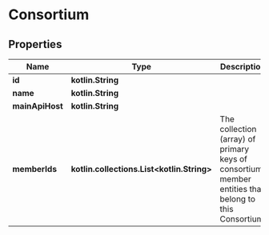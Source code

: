 
# Consortium

## Properties
Name | Type | Description | Notes
------------ | ------------- | ------------- | -------------
**id** | **kotlin.String** |  | 
**name** | **kotlin.String** |  | 
**mainApiHost** | **kotlin.String** |  | 
**memberIds** | **kotlin.collections.List&lt;kotlin.String&gt;** | The collection (array) of primary keys of consortium member entities that belong to this Consortium. | 



